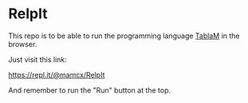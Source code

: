 # RelpIt

This repo is to be able to run the programming language [TablaM](http://tablam.org) in the browser.

Just visit this link:

https://repl.it/@mamcx/RelpIt

And remember to run the "Run" button at the top.
